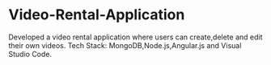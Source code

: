 # Video-Rental-Application
Developed a video rental application where users can create,delete and edit their own videos. Tech Stack: MongoDB,Node.js,Angular.js and Visual Studio Code.
